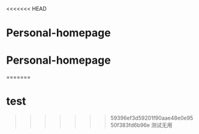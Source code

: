 <<<<<<< HEAD
# Personal-homepage
# Personal-homepage
=======
# test
>>>>>>> 59396ef3d59201f90aae48e0e9550f383fd6b96e
测试无用

